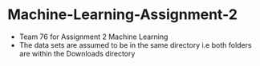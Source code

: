 # Machine-Learning-Assignment-2
- Team 76 for Assignment 2 Machine Learning
- The data sets are assumed to be in the same directory i.e both folders are within the Downloads directory
